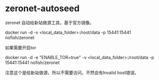 # zeronet-autoseed

zeronet 自动给新站做源工具，基于官方镜像。

docker run -d -v <local_data_folder>:/root/data -p 15441:15441 nofish/zeronet

如果需要开启tor

docker run -d -e "ENABLE_TOR=true" -v <local_data_folder>:/root/data -p 15441:15441 nofish/zeronet

注意这个是给新站做源，所以不需要访问，不然会有Invalid host错误。